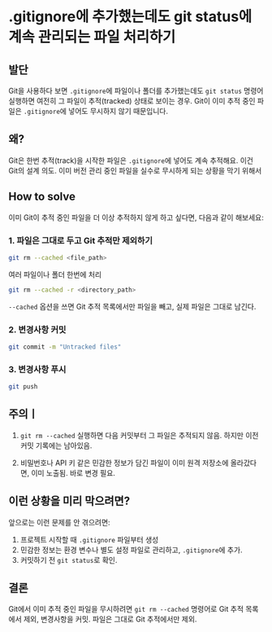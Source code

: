 # .gitignore에 추가했는데도 git status에 계속 관리되는 파일 처리하기

## 발단

Git을 사용하다 보면 `.gitignore`에 파일이나 폴더를 추가했는데도 `git status` 명령어 실행하면 여전히 그 파일이 추적(tracked) 상태로 보이는 경우. Git이 이미 추적 중인 파일은 `.gitignore`에 넣어도 무시하지 않기 때문입니다.

## 왜?

Git은 한번 추적(track)을 시작한 파일은 `.gitignore`에 넣어도 계속 추적해요. 이건 Git의 설계 의도. 이미 버전 관리 중인 파일을 실수로 무시하게 되는 상황을 막기 위해서

## How to solve

이미 Git이 추적 중인 파일을 더 이상 추적하지 않게 하고 싶다면, 다음과 같이 해보세요:

### 1. 파일은 그대로 두고 Git 추적만 제외하기

```bash
git rm --cached <file_path>
```

여러 파일이나 폴더 한번에 처리
```bash
git rm --cached -r <directory_path>
```

`--cached` 옵션을 쓰면 Git 추적 목록에서만 파일을 빼고, 실제 파일은 그대로 남긴다.

### 2. 변경사항 커밋


```bash
git commit -m "Untracked files"
```

### 3. 변경사항 푸시

```bash
git push
```

## 주의ㅣ

1. `git rm --cached` 실행하면 다음 커밋부터 그 파일은 추적되지 않음. 하지만 이전 커밋 기록에는 남아있음.

2. 비밀번호나 API 키 같은 민감한 정보가 담긴 파일이 이미 원격 저장소에 올라갔다면, 이미 노출됨. 바로 변경 필요.

## 이런 상황을 미리 막으려면?

앞으로는 이런 문제를 안 겪으려면:

1. 프로젝트 시작할 때 `.gitignore` 파일부터 생성
2. 민감한 정보는 환경 변수나 별도 설정 파일로 관리하고, `.gitignore`에 추가.
3. 커밋하기 전  `git status`로 확인.

## 결론

Git에서 이미 추적 중인 파일을 무시하려면 `git rm --cached` 명령어로 Git 추적 목록에서 제외, 변경사항을 커밋. 파일은 그대로 Git 추적에서만 제외.
